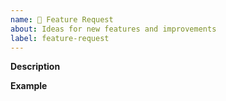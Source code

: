 ```yaml
---
name: 🚀 Feature Request
about: Ideas for new features and improvements
label: feature-request
---
```


**Description**

<!-- A clear and concise description of the new feature. -->

**Example**

<!-- A simple example of the new feature in action
     If the new feature changes an existing feature, include a simple before/after comparison. -->
